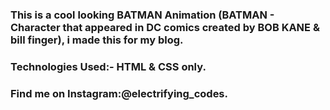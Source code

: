 ### This is a cool looking BATMAN Animation (BATMAN - Character that appeared in DC comics created by BOB KANE & bill finger), i made this for my blog.

### Technologies Used:- HTML & CSS only.

### Find me on Instagram:@electrifying_codes.